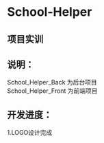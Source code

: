 # School-Helper
## 项目实训

## 说明：<br>

School_Helper_Back  为后台项目<br>
School_Helper_Front 为前端项目<br>


## 开发进度：<br>
1.LOGO设计完成
